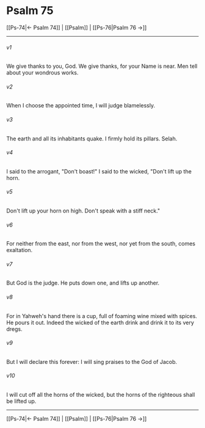# Psalm 75

[[Ps-74|← Psalm 74]] | [[Psalm]] | [[Ps-76|Psalm 76 →]]
***



###### v1 
We give thanks to you, God. We give thanks, for your Name is near. Men tell about your wondrous works. 

###### v2 
When I choose the appointed time, I will judge blamelessly. 

###### v3 
The earth and all its inhabitants quake. I firmly hold its pillars. Selah. 

###### v4 
I said to the arrogant, "Don't boast!" I said to the wicked, "Don't lift up the horn. 

###### v5 
Don't lift up your horn on high. Don't speak with a stiff neck." 

###### v6 
For neither from the east, nor from the west, nor yet from the south, comes exaltation. 

###### v7 
But God is the judge. He puts down one, and lifts up another. 

###### v8 
For in Yahweh's hand there is a cup, full of foaming wine mixed with spices. He pours it out. Indeed the wicked of the earth drink and drink it to its very dregs. 

###### v9 
But I will declare this forever: I will sing praises to the God of Jacob. 

###### v10 
I will cut off all the horns of the wicked, but the horns of the righteous shall be lifted up.

***
[[Ps-74|← Psalm 74]] | [[Psalm]] | [[Ps-76|Psalm 76 →]]
